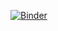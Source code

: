 [![Binder](https://mybinder.org/badge_logo.svg)](https://mybinder.org/v2/gh/debernall/S5C1.git/main)
